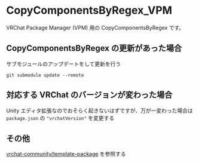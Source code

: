 
# CopyComponentsByRegex_VPM

VRChat Package Manager (VPM) 用の CopyComponentsByRegex です。


## CopyComponentsByRegex の更新があった場合

サブモジュールのアップデートをして更新を行う

```
git submodule update --remote
```


## 対応する VRChat のバージョンが変わった場合

Unity エディタ拡張なのでおそらく起きないはずですが、万が一変わった場合は `package.json` の `"vrchatVersion"` を変更する


## その他

[vrchat-community/template-package](https://github.com/vrchat-community/template-package) を参照する
